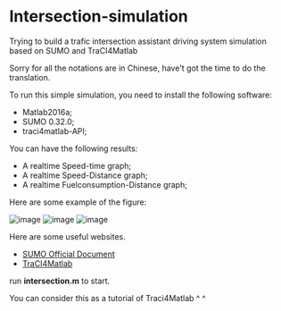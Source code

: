 # Intersection-simulation
Trying to build a trafic intersection assistant driving system simulation based on SUMO and TraCI4Matlab

Sorry for all the notations are in Chinese, have't got the time to do the translation.

To run this simple simulation, you need to install the following software:

* Matlab2016a;
* SUMO 0.32.0;
* traci4matlab-API;

You can have the following results:

* A realtime Speed-time graph;
* A realtime Speed-Distance graph;
* A realtime Fuelconsumption-Distance graph;

Here are some example of the figure:

![image](https://github.com/OriginPower/Intersection-simulation/blob/master/image/1.png)
![image](https://github.com/OriginPower/Intersection-simulation/blob/master/image/2.png)
![image](https://github.com/OriginPower/Intersection-simulation/blob/master/image/3.png)

Here are some useful websites.
* [SUMO Official Document](http://sumo.dlr.de/wiki/Simulation_of_Urban_MObility_-_Wiki)
* [TraCI4Matlab](https://ww2.mathworks.cn/matlabcentral/fileexchange/44805-traci4matlab)

run **intersection.m** to start.

You can consider this as a tutorial of Traci4Matlab ^ ^

